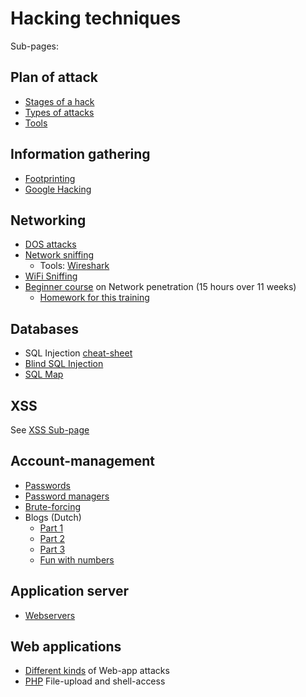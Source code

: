# Hacking techniques

Sub-pages:

## Plan of attack
* [Stages of a hack](stages.md)
* [Types of attacks](testingTypes.md)
* [Tools](tools/README.md)

## Information gathering
* [Footprinting](footprinting.md)
* [Google Hacking](googleHacking.md)

## Networking
* [DOS attacks](dos.md)
* [Network sniffing](networkSniffing.md)
  * Tools: [Wireshark](https://www.wireshark.org/)
* [WiFi Sniffing](wifiSniffing.md)
* [Beginner course](https://www.youtube.com/watch?v=WnN6dbos5u8) on Network penetration (15 hours over 11 weeks)
  * [Homework for this training](https://github.com/hmaverickadams/Beginner-Network-Pentesting)

## Databases
* SQL Injection [cheat-sheet](https://www.netsparker.com/blog/web-security/sql-injection-cheat-sheet/)
* [Blind SQL Injection](sql-injection/README.md)
* [SQL Map](tools/sqlmap.md)

## XSS
See [XSS Sub-page](xss/README.md)

## Account-management
* [Passwords](passwords/README.md)
* [Password managers](passwords/password-managers.md)
* [Brute-forcing](passwords/crackingSpeeds.md)
* Blogs (Dutch)
   * [Part 1](../publications/2018-02-08_passwords_myths_errors_tip_for_users/README.md)
   * [Part 2](../publications/2018-02-21_passwords_myths_errors_tips_for_devs_1/README.md)
   * [Part 3](../publications/2018-05-04_passwords_myths_errors_tips_for_devs_2/README.md)
   * [Fun with numbers](../publications/2019-02-20_passwords_fun_with_numbers/README.md)

## Application server
* [Webservers](webserver.md)

## Web applications
* [Different kinds](webapps/README.md) of Web-app attacks
* [PHP](webapps/php/file-upload.md) File-upload and shell-access




